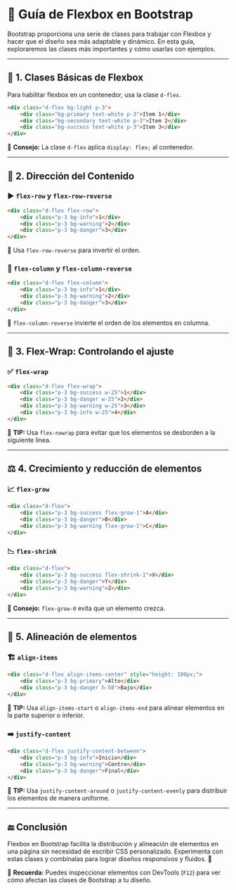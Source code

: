 # 📌 Guía de Flexbox en Bootstrap

Bootstrap proporciona una serie de clases para trabajar con Flexbox y hacer que el diseño sea más adaptable y dinámico. En esta guía, exploraremos las clases más importantes y cómo usarlas con ejemplos.

---

## 🎯 1. Clases Básicas de Flexbox

Para habilitar flexbox en un contenedor, usa la clase `d-flex`.

```html
<div class="d-flex bg-light p-3">
    <div class="bg-primary text-white p-3">Item 1</div>
    <div class="bg-secondary text-white p-3">Item 2</div>
    <div class="bg-success text-white p-3">Item 3</div>
</div>
```

🔹 **Consejo:** La clase `d-flex` aplica `display: flex;` al contenedor.

---

## 📌 2. Dirección del Contenido

### ▶️ `flex-row` y `flex-row-reverse`

```html
<div class="d-flex flex-row">
    <div class="p-3 bg-info">1</div>
    <div class="p-3 bg-warning">2</div>
    <div class="p-3 bg-danger">3</div>
</div>
```

🔄 Usa `flex-row-reverse` para invertir el orden.

### 🔽 `flex-column` y `flex-column-reverse`

```html
<div class="d-flex flex-column">
    <div class="p-3 bg-info">1</div>
    <div class="p-3 bg-warning">2</div>
    <div class="p-3 bg-danger">3</div>
</div>
```

🔄 `flex-column-reverse` invierte el orden de los elementos en columna.

---

## 🔄 3. Flex-Wrap: Controlando el ajuste

### ✅ `flex-wrap`

```html
<div class="d-flex flex-wrap">
    <div class="p-3 bg-success w-25">1</div>
    <div class="p-3 bg-danger w-25">2</div>
    <div class="p-3 bg-warning w-25">3</div>
    <div class="p-3 bg-info w-25">4</div>
</div>
```

📢 **TIP:** Usa `flex-nowrap` para evitar que los elementos se desborden a la siguiente línea.

---

## ⚖️ 4. Crecimiento y reducción de elementos

### 📈 `flex-grow`

```html
<div class="d-flex">
    <div class="p-3 bg-success flex-grow-1">A</div>
    <div class="p-3 bg-danger">B</div>
    <div class="p-3 bg-warning flex-grow-1">C</div>
</div>
```

### 📉 `flex-shrink`

```html
<div class="d-flex">
    <div class="p-3 bg-success flex-shrink-1">X</div>
    <div class="p-3 bg-danger">Y</div>
    <div class="p-3 bg-warning">Z</div>
</div>
```

📢 **Consejo:** `flex-grow-0` evita que un elemento crezca.

---

## 🔀 5. Alineación de elementos

### 🏗️ `align-items`

```html
<div class="d-flex align-items-center" style="height: 100px;">
    <div class="p-3 bg-primary">Alto</div>
    <div class="p-3 bg-danger h-50">Bajo</div>
</div>
```

📢 **TIP:** Usa `align-items-start` o `align-items-end` para alinear elementos en la parte superior o inferior.

### ➡️ `justify-content`

```html
<div class="d-flex justify-content-between">
    <div class="p-3 bg-info">Inicio</div>
    <div class="p-3 bg-warning">Centro</div>
    <div class="p-3 bg-danger">Final</div>
</div>
```

📢 **TIP:** Usa `justify-content-around` o `justify-content-evenly` para distribuir los elementos de manera uniforme.

---

## 🔚 Conclusión

Flexbox en Bootstrap facilita la distribución y alineación de elementos en una página sin necesidad de escribir CSS personalizado. Experimenta con estas clases y combínalas para lograr diseños responsivos y fluidos. 🚀

📌 **Recuerda:** Puedes inspeccionar elementos con DevTools (`F12`) para ver cómo afectan las clases de Bootstrap a tu diseño.
